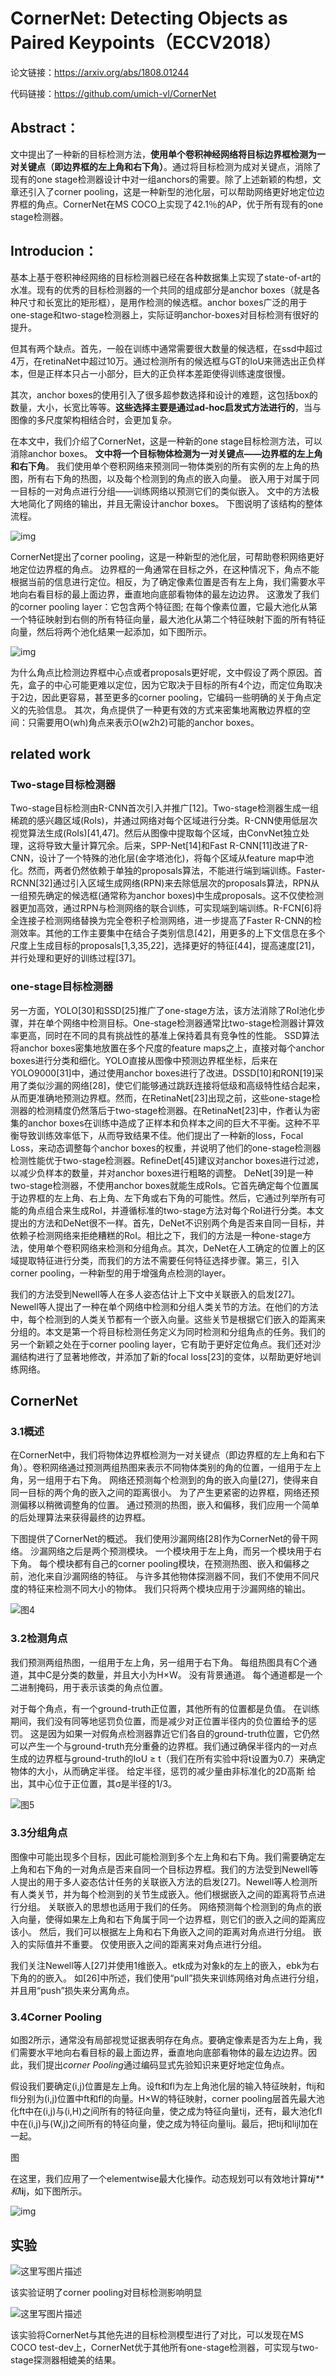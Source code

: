 # **CornerNet: Detecting Objects as Paired Keypoints**（ECCV2018）

论文链接：<https://arxiv.org/abs/1808.01244>

代码链接：<https://github.com/umich-vl/CornerNet>

## Abstract：

文中提出了一种新的目标检测方法，**使用单个卷积神经网络将目标边界框检测为一对关键点（即边界框的左上角和右下角）**。通过将目标检测为成对关键点，消除了现有的one stage检测器设计中对一组anchors的需要。除了上述新颖的构想，文章还引入了corner pooling，这是一种新型的池化层，可以帮助网络更好地定位边界框的角点。CornerNet在MS COCO上实现了42.1％的AP，优于所有现有的one stage检测器。

## Introducion：

基本上基于卷积神经网络的目标检测器已经在各种数据集上实现了state-of-art的水准。现有的优秀的目标检测器的一个共同的组成部分是anchor boxes（就是各种尺寸和长宽比的矩形框），是用作检测的候选框。anchor boxes广泛的用于one-stage和two-stage检测器上，实际证明anchor-boxes对目标检测有很好的提升。

但其有两个缺点。首先，一般在训练中通常需要很大数量的候选框，在ssd中超过4万，在retinaNet中超过10万。通过检测所有的候选框与GT的IoU来筛选出正负样本，但是正样本只占一小部分，巨大的正负样本差距使得训练速度很慢。

其次，anchor boxes的使用引入了很多超参数选择和设计的难题，这包括box的数量，大小，长宽比等等。**这些选择主要是通过ad-hoc启发式方法进行的**，当与图像的多尺度架构相结合时，会更加复杂。

在本文中，我们介绍了CornerNet，这是一种新的one stage目标检测方法，可以消除anchor boxes。 **文中将一个目标物体检测为一对关键点——边界框的左上角和右下角**。 我们使用单个卷积网络来预测同一物体类别的所有实例的左上角的热图，所有右下角的热图，以及每个检测到的角点的嵌入向量。 嵌入用于对属于同一目标的一对角点进行分组——训练网络以预测它们的类似嵌入。 文中的方法极大地简化了网络的输出，并且无需设计anchor boxes。 下图说明了该结构的整体流程。

![img](https://img-blog.csdn.net/20180904164356274?watermark/2/text/aHR0cHM6Ly9ibG9nLmNzZG4ubmV0L3dlaXhpbl80MDQxNDI2Nw==/font/5a6L5L2T/fontsize/400/fill/I0JBQkFCMA==/dissolve/70)

CornerNet提出了corner pooling，这是一种新型的池化层，可帮助卷积网络更好地定位边界框的角点。 边界框的一角通常在目标之外，在这种情况下，角点不能根据当前的信息进行定位。相反，为了确定像素位置是否有左上角，我们需要水平地向右看目标的最上面边界，垂直地向底部看物体的最左边边界。 这激发了我们的corner pooling layer：它包含两个特征图; 在每个像素位置，它最大池化从第一个特征映射到右侧的所有特征向量，最大池化从第二个特征映射下面的所有特征向量，然后将两个池化结果一起添加，如下图所示。

![img](https://img-blog.csdn.net/2018090417553845?watermark/2/text/aHR0cHM6Ly9ibG9nLmNzZG4ubmV0L3dlaXhpbl80MDQxNDI2Nw==/font/5a6L5L2T/fontsize/400/fill/I0JBQkFCMA==/dissolve/70)

为什么角点比检测边界框中心点或者proposals更好呢，文中假设了两个原因。首先，盒子的中心可能更难以定位，因为它取决于目标的所有4个边，而定位角取决于2边，因此更容易，甚至更多的corner pooling，它编码一些明确的关于角点定义的先验信息。 其次，角点提供了一种更有效的方式来密集地离散边界框的空间：只需要用O(wh)角点来表示O(w2h2)可能的anchor boxes。

## related work

### Two-stage目标检测器

Two-stage目标检测由R-CNN首次引入并推广[12]。Two-stage检测器生成一组稀疏的感兴趣区域(RoIs)，并通过网络对每个区域进行分类。R-CNN使用低层次视觉算法生成(RoIs)[41,47]。然后从图像中提取每个区域，由ConvNet独立处理，这将导致大量计算冗余。后来，SPP-Net[14]和Fast R-CNN[11]改进了R-CNN，设计了一个特殊的池化层(金字塔池化)，将每个区域从feature map中池化。然而，两者仍然依赖于单独的proposals算法，不能进行端到端训练。Faster-RCNN[32]通过引入区域生成网络(RPN)来去除低层次的proposals算法，RPN从一组预先确定的候选框(通常称为anchor boxes)中生成proposals。这不仅使检测器更加高效，通过RPN与检测网络的联合训练，可实现端到端训练。R-FCN[6]将全连接子检测网络替换为完全卷积子检测网络，进一步提高了Faster R-CNN的检测效率。其他的工作主要集中在结合子类别信息[42]，用更多的上下文信息在多个尺度上生成目标的proposals[1,3,35,22]，选择更好的特征[44]，提高速度[21]，并行处理和更好的训练过程[37]。

### one-stage目标检测器

另一方面，YOLO[30]和SSD[25]推广了one-stage方法，该方法消除了RoI池化步骤，并在单个网络中检测目标。One-stage检测器通常比two-stage检测器计算效率更高，同时在不同的具有挑战性的基准上保持着具有竞争性的性能。
SSD算法将anchor boxes密集地放置在多个尺度的feature maps之上，直接对每个anchor boxes进行分类和细化。YOLO直接从图像中预测边界框坐标，后来在YOLO9000[31]中，通过使用anchor boxes进行了改进。DSSD[10]和RON[19]采用了类似沙漏的网络[28]，使它们能够通过跳跃连接将低级和高级特性结合起来，从而更准确地预测边界框。然而，在RetinaNet[23]出现之前，这些one-stage检测器的检测精度仍然落后于two-stage检测器。在RetinaNet[23]中，作者认为密集的anchor boxes在训练中造成了正样本和负样本之间的巨大不平衡。这种不平衡导致训练效率低下，从而导致结果不佳。他们提出了一种新的loss，Focal Loss，来动态调整每个anchor boxes的权重，并说明了他们的one-stage检测器检测性能优于two-stage检测器。RefineDet[45]建议对anchor boxes进行过滤，以减少负样本的数量，并对anchor boxes进行粗略的调整。
DeNet[39]是一种two-stage检测器，不使用anchor boxes就能生成RoIs。它首先确定每个位置属于边界框的左上角、右上角、左下角或右下角的可能性。然后，它通过列举所有可能的角点组合来生成RoI，并遵循标准的two-stage方法对每个RoI进行分类。本文提出的方法和DeNet很不一样。首先，DeNet不识别两个角是否来自同一目标，并依赖子检测网络来拒绝糟糕的RoI。相比之下，我们的方法是一种one-stage方法，使用单个卷积网络来检测和分组角点。其次，DeNet在人工确定的位置上的区域提取特征进行分类，而我们的方法不需要任何特征选择步骤。第三，引入corner pooling，一种新型的用于增强角点检测的layer。

我们的方法受到Newell等人在多人姿态估计上下文中关联嵌入的启发[27]。Newell等人提出了一种在单个网络中检测和分组人类关节的方法。在他们的方法中，每个检测到的人类关节都有一个嵌入向量。这些关节是根据它们嵌入的距离来分组的。本文是第一个将目标检测任务定义为同时检测和分组角点的任务。我们的另一个新颖之处在于corner pooling layer，它有助于更好定位角点。我们还对沙漏结构进行了显著地修改，并添加了新的focal loss[23]的变体，以帮助更好地训练网络。

## CornerNet

### 3.1概述

在CornerNet中，我们将物体边界框检测为一对关键点（即边界框的左上角和右下角）。卷积网络通过预测两组热图来表示不同物体类别的角的位置，一组用于左上角，另一组用于右下角。 网络还预测每个检测到的角的嵌入向量[27]，使得来自同一目标的两个角的嵌入之间的距离很小。 为了产生更紧密的边界框，网络还预测偏移以稍微调整角的位置。 通过预测的热图，嵌入和偏移，我们应用一个简单的后处理算法来获得最终的边界框。

下图提供了CornerNet的概述。 我们使用沙漏网络[28]作为CornerNet的骨干网络。 沙漏网络之后是两个预测模块。 一个模块用于左上角，而另一个模块用于右下角。 每个模块都有自己的corner pooling模块，在预测热图、嵌入和偏移之前，池化来自沙漏网络的特征。 与许多其他物体探测器不同，我们不使用不同尺度的特征来检测不同大小的物体。 我们只将两个模块应用于沙漏网络的输出。

![图4](https://img-blog.csdn.net/20180905110230344?watermark/2/text/aHR0cHM6Ly9ibG9nLmNzZG4ubmV0L3dlaXhpbl80MDQxNDI2Nw==/font/5a6L5L2T/fontsize/400/fill/I0JBQkFCMA==/dissolve/70)

### 3.2检测角点

我们预测两组热图，一组用于左上角，另一组用于右下角。 每组热图具有C个通道，其中C是分类的数量，并且大小为H×W。 没有背景通道。 每个通道都是一个二进制掩码，用于表示该类的角点位置。

对于每个角点，有一个ground-truth正位置，其他所有的位置都是负值。 在训练期间，我们没有同等地惩罚负位置，而是减少对正位置半径内的负位置给予的惩罚。 这是因为如果一对假角点检测器靠近它们各自的ground-truth位置，它仍然可以产生一个与ground-truth充分重叠的边界框。我们通过确保半径内的一对点生成的边界框与ground-truth的IoU ≥ t（我们在所有实验中将t设置为0.7）来确定物体的大小，从而确定半径。 给定半径，惩罚的减少量由非标准化的2D高斯 给出，其中心位于正位置，其σ是半径的1/3。

![图5](https://img-blog.csdn.net/20180905175904493?watermark/2/text/aHR0cHM6Ly9ibG9nLmNzZG4ubmV0L3dlaXhpbl80MDQxNDI2Nw==/font/5a6L5L2T/fontsize/400/fill/I0JBQkFCMA==/dissolve/70)


### 3.3分组角点

图像中可能出现多个目标，因此可能检测到多个左上角和右下角。我们需要确定左上角和右下角的一对角点是否来自同一个目标边界框。我们的方法受到Newell等人提出的用于多人姿态估计任务的关联嵌入方法的启发[27]。Newell等人检测所有人类关节，并为每个检测到的关节生成嵌入。他们根据嵌入之间的距离将节点进行分组。
关联嵌入的思想也适用于我们的任务。 网络预测每个检测到的角点的嵌入向量，使得如果左上角和右下角属于同一个边界框，则它们的嵌入之间的距离应该小。 然后，我们可以根据左上角和右下角嵌入之间的距离对角点进行分组。 嵌入的实际值并不重要。 仅使用嵌入之间的距离来对角点进行分组。

我们关注Newell等人[27]并使用1维嵌入。etk成为对象k的左上的嵌入，ebk为右下角的的嵌入。 如[26]中所述，我们使用“pull”损失来训练网络对角点进行分组，并且用“push”损失来分离角点。

### 3.4Corner Pooling

如图2所示，通常没有局部视觉证据表明存在角点。要确定像素是否为左上角，我们需要水平地向右看目标的最上面边界，垂直地向底部看物体的最左边边界。因此，我们提出*corner Pooling*通过编码显式先验知识来更好地定位角点。

假设我们要确定(i,j)位置是左上角。设ft和fl为左上角池化层的输入特征映射，ftij和fli分别为(i,j)位置中ft和fl的向量。H×W的特征映射，corner pooling层首先最大池化ft中在(i,j)与(i,H)之间所有的特征向量，使之成为特征向量tij，还有，最大池化fl中在(i,j)与(W,j)之间所有的特征向量，使之成为特征向量lij。最后，把tij和lijl加在一起。

图

在这里，我们应用了一个elementwise最大化操作。动态规划可以有效地计算*t**i**j**和*l**i**j，如下图所示。

![img](https://img-blog.csdn.net/20180906115428132?watermark/2/text/aHR0cHM6Ly9ibG9nLmNzZG4ubmV0L3dlaXhpbl80MDQxNDI2Nw==/font/5a6L5L2T/fontsize/400/fill/I0JBQkFCMA==/dissolve/70)

## 实验

![这里写图片描述](https://img-blog.csdn.net/20180907095247615?watermark/2/text/aHR0cHM6Ly9ibG9nLmNzZG4ubmV0L3dlaXhpbl80MDQxNDI2Nw==/font/5a6L5L2T/fontsize/400/fill/I0JBQkFCMA==/dissolve/70)

该实验证明了corner pooling对目标检测影响明显 

![这里写图片描述](https://img-blog.csdn.net/20180907133124887?watermark/2/text/aHR0cHM6Ly9ibG9nLmNzZG4ubmV0L3dlaXhpbl80MDQxNDI2Nw==/font/5a6L5L2T/fontsize/400/fill/I0JBQkFCMA==/dissolve/70)

该实验将CornerNet与其他先进的目标检测模型进行了对比，可以发现在MS COCO test-dev上，CornerNet优于其他所有one-stage检测器，可实现与two-stage探测器相媲美的结果。